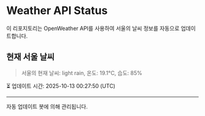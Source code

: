 
# Weather API Status

이 리포지토리는 OpenWeather API를 사용하여 서울의 날씨 정보를 자동으로 업데이트합니다.

## 현재 서울 날씨
> 서울의 현재 날씨: light rain, 온도: 19.1°C, 습도: 85%

⏳ 업데이트 시간: 2025-10-13 00:27:50 (UTC)

---
자동 업데이트 봇에 의해 관리됩니다.
